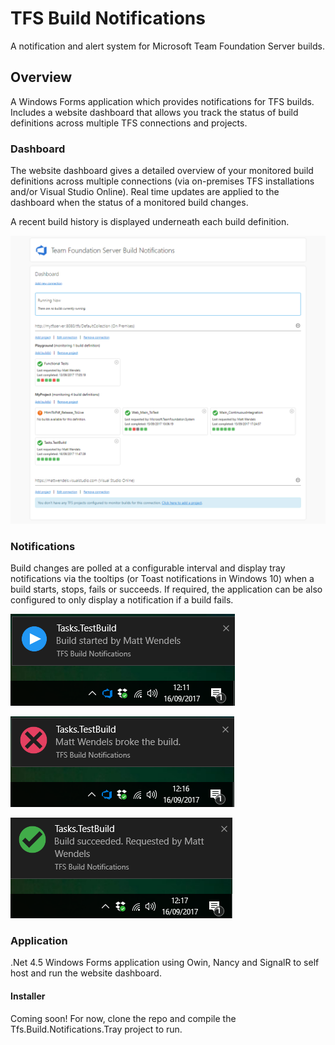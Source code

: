 # TFS Build Notifications
A notification and alert system for Microsoft Team Foundation Server builds.

## Overview

A Windows Forms application which provides notifications for TFS builds. Includes a website dashboard that allows you track the status of build definitions across multiple TFS connections and projects.

### Dashboard

The website dashboard gives a detailed overview of your monitored build definitions across multiple connections (via on-premises TFS installations and/or Visual Studio Online). Real time updates are applied to the dashboard when the status of a monitored build changes.

A recent build history is displayed underneath each build definition.

![Website dashboard](/docs/images/dashboard-example.png)

### Notifications

Build changes are polled at a configurable interval and display tray notifications via the tooltips (or Toast notifications in Windows 10) when a build starts, stops, fails or succeeds. If required, the application can be also configured to only display a notification if a build fails.

![Build started](/docs/images/build-started.png)

![Build failed](/docs/images/build-failed.png)

![Build succeeded](/docs/images/build-passed.png)

### Application

.Net 4.5 Windows Forms application using Owin, Nancy and SignalR to self host and run the website dashboard.

#### Installer

Coming soon! For now, clone the repo and compile the Tfs.Build.Notifications.Tray project to run.
